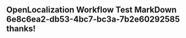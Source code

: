 <properties
ms.topic="hero-topic"
ms.test1="hero-topic"
ms.test2="test"/>

## OpenLocalization Workflow Test MarkDown 6e8c6ea2-db53-4bc7-bc3a-7b2e60292585 thanks!
